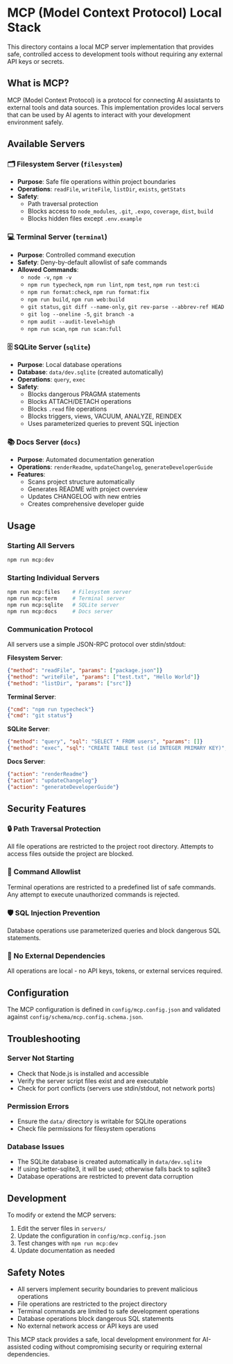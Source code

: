 # MCP (Model Context Protocol) Local Stack

This directory contains a local MCP server implementation that provides safe, controlled access to development tools without requiring any external API keys or secrets.

## What is MCP?

MCP (Model Context Protocol) is a protocol for connecting AI assistants to external tools and data sources. This implementation provides local servers that can be used by AI agents to interact with your development environment safely.

## Available Servers

### 🗂️ Filesystem Server (`filesystem`)
- **Purpose**: Safe file operations within project boundaries
- **Operations**: `readFile`, `writeFile`, `listDir`, `exists`, `getStats`
- **Safety**: 
  - Path traversal protection
  - Blocks access to `node_modules`, `.git`, `.expo`, `coverage`, `dist`, `build`
  - Blocks hidden files except `.env.example`

### 💻 Terminal Server (`terminal`)
- **Purpose**: Controlled command execution
- **Safety**: Deny-by-default allowlist of safe commands
- **Allowed Commands**:
  - `node -v`, `npm -v`
  - `npm run typecheck`, `npm run lint`, `npm test`, `npm run test:ci`
  - `npm run format:check`, `npm run format:fix`
  - `npm run build`, `npm run web:build`
  - `git status`, `git diff --name-only`, `git rev-parse --abbrev-ref HEAD`
  - `git log --oneline -5`, `git branch -a`
  - `npm audit --audit-level=high`
  - `npm run scan`, `npm run scan:full`

### 🗄️ SQLite Server (`sqlite`)
- **Purpose**: Local database operations
- **Database**: `data/dev.sqlite` (created automatically)
- **Operations**: `query`, `exec`
- **Safety**:
  - Blocks dangerous PRAGMA statements
  - Blocks ATTACH/DETACH operations
  - Blocks `.read` file operations
  - Blocks triggers, views, VACUUM, ANALYZE, REINDEX
  - Uses parameterized queries to prevent SQL injection

### 📚 Docs Server (`docs`)
- **Purpose**: Automated documentation generation
- **Operations**: `renderReadme`, `updateChangelog`, `generateDeveloperGuide`
- **Features**:
  - Scans project structure automatically
  - Generates README with project overview
  - Updates CHANGELOG with new entries
  - Creates comprehensive developer guide

## Usage

### Starting All Servers
```bash
npm run mcp:dev
```

### Starting Individual Servers
```bash
npm run mcp:files    # Filesystem server
npm run mcp:term     # Terminal server  
npm run mcp:sqlite   # SQLite server
npm run mcp:docs     # Docs server
```

### Communication Protocol

All servers use a simple JSON-RPC protocol over stdin/stdout:

**Filesystem Server**:
```json
{"method": "readFile", "params": ["package.json"]}
{"method": "writeFile", "params": ["test.txt", "Hello World"]}
{"method": "listDir", "params": ["src"]}
```

**Terminal Server**:
```json
{"cmd": "npm run typecheck"}
{"cmd": "git status"}
```

**SQLite Server**:
```json
{"method": "query", "sql": "SELECT * FROM users", "params": []}
{"method": "exec", "sql": "CREATE TABLE test (id INTEGER PRIMARY KEY)", "params": []}
```

**Docs Server**:
```json
{"action": "renderReadme"}
{"action": "updateChangelog"}
{"action": "generateDeveloperGuide"}
```

## Security Features

### 🔒 Path Traversal Protection
All file operations are restricted to the project root directory. Attempts to access files outside the project are blocked.

### 🚫 Command Allowlist
Terminal operations are restricted to a predefined list of safe commands. Any attempt to execute unauthorized commands is rejected.

### 🛡️ SQL Injection Prevention
Database operations use parameterized queries and block dangerous SQL statements.

### 🔐 No External Dependencies
All operations are local - no API keys, tokens, or external services required.

## Configuration

The MCP configuration is defined in `config/mcp.config.json` and validated against `config/schema/mcp.config.schema.json`.

## Troubleshooting

### Server Not Starting
- Check that Node.js is installed and accessible
- Verify the server script files exist and are executable
- Check for port conflicts (servers use stdin/stdout, not network ports)

### Permission Errors
- Ensure the `data/` directory is writable for SQLite operations
- Check file permissions for filesystem operations

### Database Issues
- The SQLite database is created automatically in `data/dev.sqlite`
- If using better-sqlite3, it will be used; otherwise falls back to sqlite3
- Database operations are restricted to prevent data corruption

## Development

To modify or extend the MCP servers:

1. Edit the server files in `servers/`
2. Update the configuration in `config/mcp.config.json`
3. Test changes with `npm run mcp:dev`
4. Update documentation as needed

## Safety Notes

- All servers implement security boundaries to prevent malicious operations
- File operations are restricted to the project directory
- Terminal commands are limited to safe development operations
- Database operations block dangerous SQL statements
- No external network access or API keys are used

This MCP stack provides a safe, local development environment for AI-assisted coding without compromising security or requiring external dependencies.